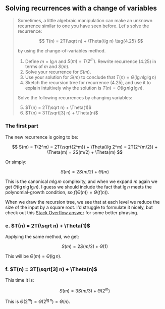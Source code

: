 ## Solving recurrences with a change of variables

> Sometimes, a little algebraic manipulation can make an unknown recurrence
> similar to one you have seen before. Let's solve the recurrence:
>
> $$ T(n) = 2T(\sqrt n) + \Theta(\lg n) \tag{4.25} $$
>
> by using the change-of-variables method.
>
> 1. Define $m = \lg n$ and $S(m) = T(2^m)$. Rewrite recurrence (4.25) in terms
>    of $m$ and $S(m)$.
> 2. Solve your recurrence for $S(m)$.
> 3. Use your solution for $S(m)$ to conclude that $T(n) = \Theta(\lg n \lg\lg
>    n)$
> 4. Sketch the recursion tree for recurrence (4.25), and use it to explain
>    intuitively why the solution is $T(n) = \Theta(\lg n \lg\lg n)$.
>
> Solve the following recurrences by changing variables:
>
> 5. $T(n) = 2T(\sqrt n) + \Theta(1)$
> 6. $T(n) = 3T(\sqrt[3] n) + \Theta(n)$

### The first part

The new recurrence is going to be:

$$ S(m) = T(2^m) = 2T(\sqrt{2^m}) + \Theta(\lg 2^m) = 2T(2^{m/2}) + \Theta(m) = 2S(m/2) + \Theta(m) $$

Or simply:

$$ S(m) = 2S(m/2) + \Theta(m) $$

This is the canonical $m \lg m$ complexity, and when we expand $m$ again we get
$\Theta(\lg n \lg\lg n)$. I guess we should include the fact that $\lg n$ meets
the polynomial-growth condition, so $f(\Theta(n)) = \Theta(f(n))$.

When we draw the recursion tree, we see that at each level we reduce the size of
the input by a square root. I'd struggle to formulate it nicely, but check out
this [Stack Overflow answer][answer] for some better phrasing.

[answer]: https://stackoverflow.com/questions/16472012/what-would-cause-an-algorithm-to-have-olog-log-n-complexity

### e. $T(n) = 2T(\sqrt n) + \Theta(1)$

Applying the same method, we get:

$$ S(m) = 2S(m/2) + \Theta(1) $$

This will be $\Theta(m) = \Theta(\lg n)$.

### f. $T(n) = 3T(\sqrt[3] n) + \Theta(n)$

This time it is:

$$ S(m) = 3S(m/3) + \Theta(2^m) $$

This is $\Theta(2^m) = \Theta(2^{\lg n}) = \Theta(n)$.
